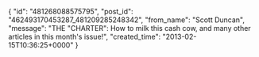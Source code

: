  {
   "id": "481268088575795",
   "post_id": "462493170453287_481209285248342",
   "from_name": "Scott Duncan",
   "message": "THE \"CHARTER\": How to milk this cash cow, and many other articles in this month's issue!",
   "created_time": "2013-02-15T10:36:25+0000"
 }
